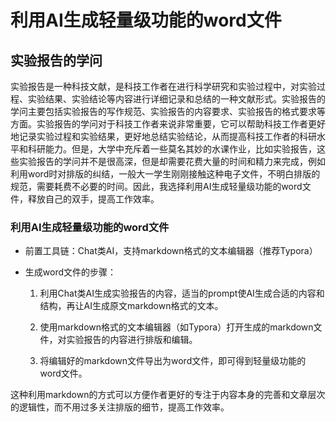 # 利用AI生成轻量级功能的word文件

## 实验报告的学问
实验报告是一种科技文献，是科技工作者在进行科学研究和实验过程中，对实验过程、实验结果、实验结论等内容进行详细记录和总结的一种文献形式。实验报告的学问主要包括实验报告的写作规范、实验报告的内容要求、实验报告的格式要求等方面。实验报告的学问对于科技工作者来说非常重要，它可以帮助科技工作者更好地记录实验过程和实验结果，更好地总结实验结论，从而提高科技工作者的科研水平和科研能力。但是，大学中充斥着一些莫名其妙的水课作业，比如实验报告，这些实验报告的学问并不是很高深，但是却需要花费大量的时间和精力来完成，例如利用word时对排版的纠结，一般大一学生刚刚接触这种电子文件，不明白排版的规范，需要耗费不必要的时间。因此，我选择利用AI生成轻量级功能的word文件，释放自己的双手，提高工作效率。

### 利用AI生成轻量级功能的word文件

- 前置工具链：Chat类AI，支持markdown格式的文本编辑器（推荐Typora）

- 生成word文件的步骤：

  1. 利用Chat类AI生成实验报告的内容，适当的prompt使AI生成合适的内容和结构，再让AI生成原文markdown格式的文本。

  2. 使用markdown格式的文本编辑器（如Typora）打开生成的markdown文件，对实验报告的内容进行排版和编辑。

  3. 将编辑好的markdown文件导出为word文件，即可得到轻量级功能的word文件。

这种利用markdown的方式可以方便作者更好的专注于内容本身的完善和文章层次的逻辑性，而不用过多关注排版的细节，提高工作效率。